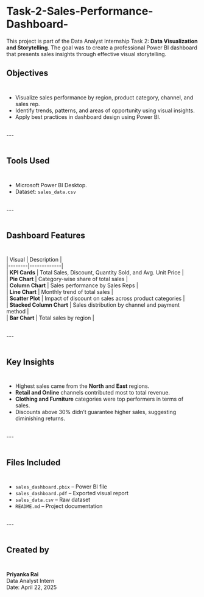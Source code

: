 # Task-2-Sales-Performance-Dashboard-
This project is part of the Data Analyst Internship Task 2: **Data Visualization and Storytelling**. The goal was to create a professional Power BI dashboard that presents sales insights through effective visual storytelling.
##  Objectives<br><br>

- Visualize sales performance by region, product category, channel, and sales rep.<br>
- Identify trends, patterns, and areas of opportunity using visual insights.<br>
- Apply best practices in dashboard design using Power BI.<br><br>

---<br><br>

##  Tools Used<br><br>

- Microsoft Power BI Desktop.<br>
- Dataset: `sales_data.csv`<br><br>

---<br><br>

##  Dashboard Features<br><br>

| Visual | Description |<br>
|--------|-------------|<br>
| **KPI Cards** | Total Sales, Discount, Quantity Sold, and Avg. Unit Price |<br>
| **Pie Chart** | Category-wise share of total sales |<br>
| **Column Chart** | Sales performance by Sales Reps |<br>
| **Line Chart** | Monthly trend of total sales |<br>
| **Scatter Plot** | Impact of discount on sales across product categories |<br>
| **Stacked Column Chart** | Sales distribution by channel and payment method |<br>
| **Bar Chart** | Total sales by region |<br><br>

---<br><br>

##  Key Insights<br><br>

- Highest sales came from the **North** and **East** regions.<br>
- **Retail and Online** channels contributed most to total revenue.<br>
- **Clothing and Furniture** categories were top performers in terms of sales.<br>
- Discounts above 30% didn’t guarantee higher sales, suggesting diminishing returns.<br><br>

---<br><br>

## Files Included<br><br>

- `sales_dashboard.pbix` – Power BI file<br>
- `sales_dashboard.pdf` – Exported visual report<br>
- `sales_data.csv` – Raw dataset<br>
- `README.md` – Project documentation<br><br>

---<br><br>

##  Created by<br><br>

**Priyanka Rai** <br>
Data Analyst Intern <br>
Date: April 22, 2025<br>

